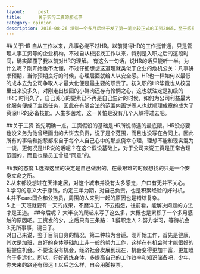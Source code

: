 ```yaml
---
layout:     post
title:      关于实习工资的那点事
category: opinion
description: 2016-08-26 培训一个多月后终于发了第一笔比较正式的工资2865，至于感觉，只能说痛并快乐着吧。
---
```


##关于HR
  自从工作以来，凡事必绕不过HR。以前觉得HR的工作挺普通，只是管理人事工资等的企业机构，不过自从校招找工作以来，特别是入职之后的这段时间，确实颠覆了我以前对HR的理解。
  有这么一句话，说HR的话只能听一半。为什么呢？刚开始也不太懂，不过仔细想想这道理就类似于企业的危机公关：凡事讲求预期，当你预期良好的时候，心理层面就给人以安全感。HR也一样如何以最低的成本去为公司争取人才最大化便是最主要的职责了。初入职的HR毕竟也从校园里出来没多久，对刚走出校园的小鲜肉还存有怜悯之心，这也就注定是初级的HR；时间久了，自己关心的要素已不再是自己生计的时候，如何为公司利益最大化服务便成了主线任务，因此在有限合法的范围内画饼圈人也就顺理成章的成为了资深HR的必备技能。人生多苦难，这一关怕是没有几个人躲得过去吧。

##关于工资
  首先明确一点，工资假设的基础是HR所说待遇的最底限。HR没必要也没义务为他曾经画出的大饼去负责，说了是个范围，而且也没写在合同上。因此所有的事端和抱怨都来自于每个人自己心中的那点侥幸心理，理想不能和现实混为一谈，更何况是HR说的话呢？在这个假设基础上，对于公司来说工资是正常合理范围的，而且也是员工曾经“同意”的。

##我的态度
   1.选择这里的决定是自己做出的，在最艰难的时候想找的只是一个安身立命之所。  
   2.从来都没想过在天津定居，对这个城市并没有太多感觉，户口有无并不关心。  
   3.学习的意义大于挣钱，约定三年为期，对自己负责，也是积累经验的好时机。  
   4.并不care国企和公务员，周围的人来到一起的原因也是错综复杂。  
   5.上一天班就要有一天的成果，不磨洋工，不去抱怨，往前看，能解决问题的方法才是王道。
##今后呢？
  大半夜的爬起来写了这么多，大概也是累积了一个多月感触的原因吧。工资发的少，之后只有三条路：
   1.辞职走人  2.努力学习，等待机会   3.无所事事，混日子。  
  对自己来说，鉴于目前自身的情况，第二种较为合适。刚开始工作，首先是健康，其次是加班，良好的身体基础加上非一般的努力工作，这样在有机会时才能很好的把握住机会。不要说没有机会，经济社会发展到现在，机会变得更加丰富，更加趋向于多远化。所以，好好锻炼身体，多提高自己的工作效率和知识储备吧，少年，你未来的路还有很远！以后怎么样，自会用脚投票。


